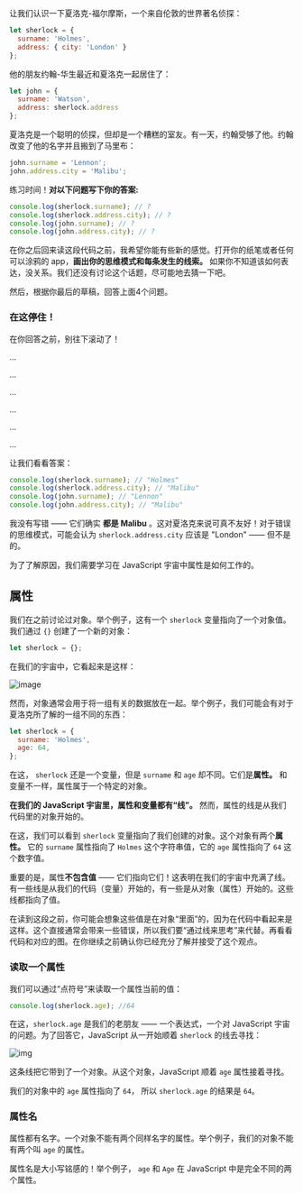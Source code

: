 让我们认识一下夏洛克-福尔摩斯，一个来自伦敦的世界著名侦探：

```js
let sherlock = {
  surname: 'Holmes',
  address: { city: 'London' } 
};
```

他的朋友约翰-华生最近和夏洛克一起居住了：

```js
let john = {
  surname: 'Watson',
  address: sherlock.address
};
```

夏洛克是一个聪明的侦探，但却是一个糟糕的室友。有一天，约翰受够了他。约翰改变了他的名字并且搬到了马里布：

```js
john.surname = 'Lennon';
john.address.city = 'Malibu';
```

练习时间！**对以下问题写下你的答案:**

```js
console.log(sherlock.surname); // ?
console.log(sherlock.address.city); // ?
console.log(john.surname); // ?
console.log(john.address.city); // ?
```

在你之后回来读这段代码之前，我希望你能有些新的感觉。打开你的纸笔或者任何可以涂鸦的 app，**画出你的思维模式和每条发生的线索。** 如果你不知道该如何表达，没关系。我们还没有讨论这个话题，尽可能地去猜一下吧。

然后，根据你最后的草稿，回答上面4个问题。

### 在这停住！
在你回答之前，别往下滚动了！

...

...

...

...

...

...

让我们看看答案：

```js
console.log(sherlock.surname); // "Holmes"
console.log(sherlock.address.city); // "Malibu"
console.log(john.surname); // "Lennon"
console.log(john.address.city); // "Malibu"
```

我没有写错 —— 它们确实 **都是 Malibu** 。这对夏洛克来说可真不友好！对于错误的思维模式，可能会认为 `sherlock.address.city` 应该是 "London" —— 但不是的。

为了了解原因，我们需要学习在 JavaScript 宇宙中属性是如何工作的。

## 属性

我们在之前讨论过对象。举个例子，这有一个 `sherlock` 变量指向了一个对象值。我们通过 `{}` 创建了一个新的对象：

```js
let sherlock = {};
```

在我们的宇宙中，它看起来是这样：

![image](https://user-images.githubusercontent.com/17036920/115647693-db7f4c80-a356-11eb-8266-24957c89bafd.png)

然而，对象通常会用于将一组有关的数据放在一起。举个例子，我们可能会有对于夏洛克所了解的一组不同的东西：

```js
let sherlock = {
  surname: 'Holmes',
  age: 64,
};
```

在这， `sherlock` 还是一个变量，但是 `surname` 和 `age` 却不同。它们是**属性。** 和变量不一样，属性属于一个特定的对象。

**在我们的 JavaScript 宇宙里，属性和变量都有“线”。** 然而，属性的线是从我们代码里的对象开始的。

在这，我们可以看到 `sherlock` 变量指向了我们创建的对象。这个对象有两个**属性。** 它的 `surname` 属性指向了 `Holmes` 这个字符串值，它的 `age` 属性指向了 `64` 这个数字值。

重要的是，属性**不包含值** —— 它们指向它们！这表明在我们的宇宙中充满了线。有一些线是从我们的代码（变量）开始的，有一些是从对象（属性）开始的。这些线都指向了值。

在读到这段之前，你可能会想象这些值是在对象“里面”的，因为在代码中看起来是这样。这个直接通常会带来一些错误，所以我们要“通过线来思考”来代替。再看看代码和对应的图。在你继续之前确认你已经充分了解并接受了这个观点。

### 读取一个属性

我们可以通过“点符号”来读取一个属性当前的值：

```js
console.log(sherlock.age); //64
```

在这，`sherlock.age` 是我们的老朋友 —— 一个表达式，一个对 JavaScript 宇宙的问题。为了回答它，JavaScript 从一开始顺着 `sherlock` 的线去寻找：

![img](https://res.cloudinary.com/dg3gyk0gu/image/upload/v1584416479/just-javascript-email-images/jj07/sherlock_readage.gif)

这条线把它带到了一个对象。从这个对象，JavaScript 顺着 `age` 属性接着寻找。

我们的对象中的 `age` 属性指向了 `64`， 所以 `sherlock.age` 的结果是 `64`。

### 属性名

属性都有名字。一个对象不能有两个同样名字的属性。举个例子，我们的对象不能有两个叫 `age` 的属性。

属性名是大小写铭感的！举个例子， `age` 和 `Age` 在 JavaScript 中是完全不同的两个属性。





















